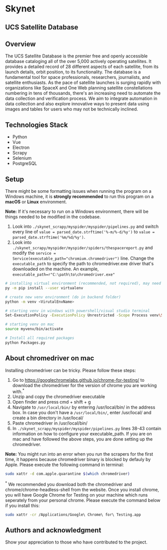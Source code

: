 # Skynet
## UCS Satellite Database

## Overview

The UCS Satellite Database is the premier free and openly accessible database cataloging all of the over 5,000 actively operating satellites. It provides a detailed record of 28 different aspects of each satellite, from its launch details, orbit position, to its functionality. The database is a fundamental tool for space professionals, researchers, journalists, and satellite enthusiasts. As the pace of satellite launches is surging rapidly with organizations like SpaceX and One Web planning satellite constellations numbering in tens of thousands, there's an increasing need to automate the data collection and verification process. We aim to integrate automation in data collection and also explore innovative ways to present data using images and tables for users who may not be technically inclined.

## Technologies Stack
- Python
- Vue
- Electron
- Scrapy
- Selenium
- PostgreSQL

## Setup
There might be some formatting issues when running the program on a Windows machine, it is **strongly recommended** to 
run this program on a **macOS** or **Linux** environment.

**Note:** If it's necessary to run on a Windows environment, there will be things needed to be modified in the codebase.
1. Look into `./skynet_scrapy/myspider/myspider/pipelines.py` and switch every line of `value = parsed_date.strftime('%-m/%-d/%y')` 
to `value = parsed_date.strftime('%m/%d/%y')`.
2. Look into `./skynet_scrapy/myspider/myspider/spiders/thespacereport.py` and modify the `service = Service(executable_path="chromium.chromedriver")` line. Change the `executable_path` to specify the path to chromedriver.exe driver that's downloaded on the machine. An example, `executable_path=r"C:\path\to\chromedriver.exe"`
```bash
# installing virtual environment (recommended, not required), may need --user flag
py -m pip install --user virtualenv

# create new venv environment (do in backend folder)
python -m venv <VirutalEnvName>

# starting venv in windows with powershell/visual studio terminal
Set-ExecutionPolicy -ExecutionPolicy Unrestricted -Scope Process venv\Scripts\Activate.ps1

# starting venv on mac
source myvenv/bin/activate

# Install all required packages
python Packages.py
```

## About chromedriver on mac
Installing chromedriver can be tricky. Please follow these steps:
1. Go to https://googlechromelabs.github.io/chrome-for-testing/ to download the chromedriver for the version of chrome you are working with.<sup>*</sup>
2. Unzip and copy the chromedriver executable
3. Open finder and press cmd + shift + g
4. Navigate to `/usr/local/bin/` by entering /usr/local/bin/ in the address box. In case you don't have a `/usr/local/bin/`, enter /usr/local/ and create a bin directory in /usr/local/
5. Paste chromedriver in /usr/local/bin/
6. In `./skynet_scrapy/myspider/myspider/pipelines.py` lines 38-43 contain information on how to configure your executable_path. If you are on mac and have followed the above steps, you are done setting up the chromedriver.

**Note:** You might run into an error when you run the scrapers for the first time, it happens because chromedriver binary is blocked by defauly by Apple. Please execute the following command in terminal:
```bash
sudo xattr -d com.apple.quarantine $(which chromedriver)
```

<sup>*</sup> We recommended you download both the chromedriver and chrome/chrome-headless-shell from the website. Once you install chrome, you will have Google Chrome for Testing on your machine which runs seperately from your personal chrome. Please execute the command below if you install this:
```bash
sudo xattr -cr /Applications/Google\ Chrome\ for\ Testing.app
```

## Authors and acknowledgment
Show your appreciation to those who have contributed to the project.
